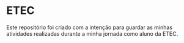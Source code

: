 # ETEC
Este repositório foi criado com a intenção para guardar as minhas atividades realizadas durante a minha jornada como aluno da ETEC.
